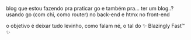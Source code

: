 blog que estou fazendo pra praticar go e também pra... ter um blog..?
usando go (com chi, como router) no back-end
e htmx no front-end

o objetivo é deixar tudo levinho, como falam né, o tal do ✨ Blazingly Fast™ ✨  
